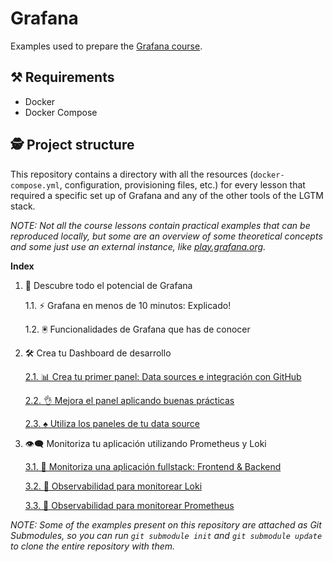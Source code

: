 # Grafana

Examples used to prepare the [Grafana course](https://pro.codely.com/library/grafana-203964/521119/about/).

## ⚒️️ Requirements

- Docker
- Docker Compose

## 🕵️ Project structure

This repository contains a directory with all the resources (`docker-compose.yml`, configuration, provisioning files,
etc.) for every lesson that required a specific set up of Grafana and any of the other tools of the LGTM stack.

*NOTE: Not all the course lessons contain practical examples that can be reproduced locally, but some are an overview
of some theoretical concepts and some just use an external instance, like [play.grafana.org](https://play.grafana.org/).*

**Index**

1. 🚀 Descubre todo el potencial de Grafana

    1.1. ⚡️ Grafana en menos de 10 minutos: Explicado!

    1.2. 🖲️ Funcionalidades de Grafana que has de conocer

2. 🛠️ Crea tu Dashboard de desarrollo

   [2.1. 📊 Crea tu primer panel: Data sources e integración con GitHub](./2-your-dashboard-for-development)

   [2.2. 👌 Mejora el panel aplicando buenas prácticas](./2-your-dashboard-for-development)

   [2.3. ♠️ Utiliza los paneles de tu data source](./2-your-dashboard-for-development)

3. 👁️‍🗨️ Monitoriza tu aplicación utilizando Prometheus y Loki

   [3.1. 👀 Monitoriza una aplicación fullstack: Frontend & Backend](./3-fullstack-e2e-web-shop-o11y)

   [3.2. 🪬 Observabilidad para monitorear Loki](./3-fullstack-e2e-web-shop-o11y)

   [3.3. 🦬 Observabilidad para monitorear Prometheus](./3-fullstack-e2e-web-shop-o11y)

*NOTE: Some of the examples present on this repository are attached as Git Submodules, so you can run
`git submodule init` and `git submodule update` to clone the entire repository with them.*
